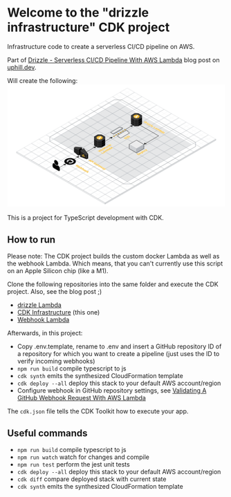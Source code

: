 # Welcome to the "drizzle infrastructure" CDK project

Infrastructure code to create a serverless CI/CD pipeline on AWS.

Part of [Drizzle - Serverless CI/CD Pipeline With AWS Lambda](https://www.uphill.dev/blog/drizzle-ci-cd-pipeline/) blog
post on [uphill.dev](https://www.uphill.dev).

Will create the following:
![Webhook infrastructure](drizzle_architecture.png)

This is a project for TypeScript development with CDK.

## How to run

Please note: The CDK project builds the custom docker Lambda as well as the webhook Lambda. Which means, that 
you can't currently use this script on an Apple Silicon chip (like a M1).

Clone the following repositories into the same folder and execute the CDK project. Also, see the blog post ;)

* [drizzle Lambda](https://github.com/hill-daniel/drizzle)
* [CDK Infrastructure](https://github.com/hill-daniel/drizzle-infrastructure) (this one)
* [Webhook Lambda](https://github.com/hill-daniel/drizzle-webhook)

Afterwards, in this project:

* Copy .env.template, rename to .env and insert a GitHub repository ID of a repository for which you want to create a
  pipeline (just uses the ID to verify incoming webhooks)
* `npm run build`   compile typescript to js
* `cdk synth`       emits the synthesized CloudFormation template
* `cdk deploy --all`      deploy this stack to your default AWS account/region
* Configure webhook in GitHub repository settings,
  see [Validating A GitHub Webhook Request With AWS Lambda](https://www.uphill.dev/blog/validating-github-webhook/#github-configuration)

The `cdk.json` file tells the CDK Toolkit how to execute your app.

## Useful commands

* `npm run build`   compile typescript to js
* `npm run watch`   watch for changes and compile
* `npm run test`    perform the jest unit tests
* `cdk deploy --all`      deploy this stack to your default AWS account/region
* `cdk diff`        compare deployed stack with current state
* `cdk synth`       emits the synthesized CloudFormation template
